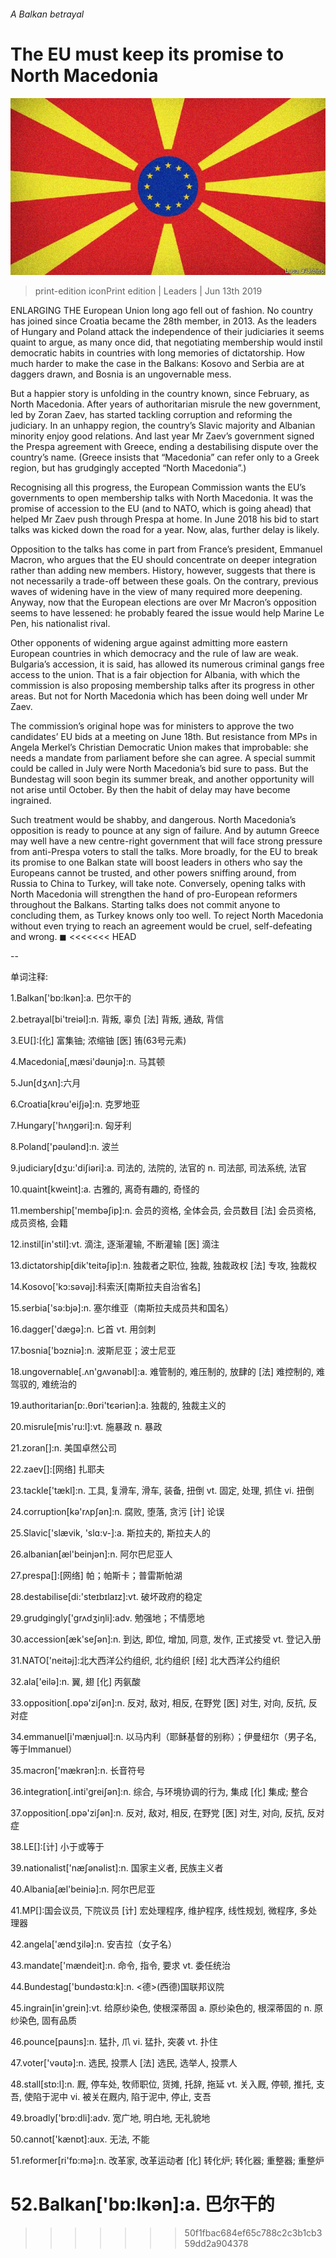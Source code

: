 ###### A Balkan betrayal

# The EU must keep its promise to North Macedonia 

![image](images/20190615_ldd002.jpg) 

> print-edition iconPrint edition | Leaders | Jun 13th 2019 

ENLARGING THE European Union long ago fell out of fashion. No country has joined since Croatia became the 28th member, in 2013. As the leaders of Hungary and Poland attack the independence of their judiciaries it seems quaint to argue, as many once did, that negotiating membership would instil democratic habits in countries with long memories of dictatorship. How much harder to make the case in the Balkans: Kosovo and Serbia are at daggers drawn, and Bosnia is an ungovernable mess. 

But a happier story is unfolding in the country known, since February, as North Macedonia. After years of authoritarian misrule the new government, led by Zoran Zaev, has started tackling corruption and reforming the judiciary. In an unhappy region, the country’s Slavic majority and Albanian minority enjoy good relations. And last year Mr Zaev’s government signed the Prespa agreement with Greece, ending a destabilising dispute over the country’s name. (Greece insists that “Macedonia” can refer only to a Greek region, but has grudgingly accepted “North Macedonia”.) 

Recognising all this progress, the European Commission wants the EU’s governments to open membership talks with North Macedonia. It was the promise of accession to the EU (and to NATO, which is going ahead) that helped Mr Zaev push through Prespa at home. In June 2018 his bid to start talks was kicked down the road for a year. Now, alas, further delay is likely. 

Opposition to the talks has come in part from France’s president, Emmanuel Macron, who argues that the EU should concentrate on deeper integration rather than adding new members. History, however, suggests that there is not necessarily a trade-off between these goals. On the contrary, previous waves of widening have in the view of many required more deepening. Anyway, now that the European elections are over Mr Macron’s opposition seems to have lessened: he probably feared the issue would help Marine Le Pen, his nationalist rival. 

Other opponents of widening argue against admitting more eastern European countries in which democracy and the rule of law are weak. Bulgaria’s accession, it is said, has allowed its numerous criminal gangs free access to the union. That is a fair objection for Albania, with which the commission is also proposing membership talks after its progress in other areas. But not for North Macedonia which has been doing well under Mr Zaev. 

The commission’s original hope was for ministers to approve the two candidates’ EU bids at a meeting on June 18th. But resistance from MPs in Angela Merkel’s Christian Democratic Union makes that improbable: she needs a mandate from parliament before she can agree. A special summit could be called in July were North Macedonia’s bid sure to pass. But the Bundestag will soon begin its summer break, and another opportunity will not arise until October. By then the habit of delay may have become ingrained. 

Such treatment would be shabby, and dangerous. North Macedonia’s opposition is ready to pounce at any sign of failure. And by autumn Greece may well have a new centre-right government that will face strong pressure from anti-Prespa voters to stall the talks. More broadly, for the EU to break its promise to one Balkan state will boost leaders in others who say the Europeans cannot be trusted, and other powers sniffing around, from Russia to China to Turkey, will take note. Conversely, opening talks with North Macedonia will strengthen the hand of pro-European reformers throughout the Balkans. Starting talks does not commit anyone to concluding them, as Turkey knows only too well. To reject North Macedonia without even trying to reach an agreement would be cruel, self-defeating and wrong. ◼ 
<<<<<<< HEAD

-- 

 单词注释:

1.Balkan['bɒ:lkәn]:a. 巴尔干的 

2.betrayal[bi'treiәl]:n. 背叛, 辜负 [法] 背叛, 通敌, 背信 

3.EU[]:[化] 富集铀; 浓缩铀 [医] 铕(63号元素) 

4.Macedonia[,mæsi'dәunjә]:n. 马其顿 

5.Jun[dʒʌn]:六月 

6.Croatia[krәu'eiʃjә]:n. 克罗地亚 

7.Hungary['hʌŋgәri]:n. 匈牙利 

8.Poland['pәulәnd]:n. 波兰 

9.judiciary[dʒu:'diʃiәri]:a. 司法的, 法院的, 法官的 n. 司法部, 司法系统, 法官 

10.quaint[kweint]:a. 古雅的, 离奇有趣的, 奇怪的 

11.membership['membәʃip]:n. 会员的资格, 全体会员, 会员数目 [法] 会员资格, 成员资格, 会籍 

12.instil[in'stil]:vt. 滴注, 逐渐灌输, 不断灌输 [医] 滴注 

13.dictatorship[dik'teitәʃip]:n. 独裁者之职位, 独裁, 独裁政权 [法] 专攻, 独裁权 

14.Kosovo['kɔ:sәvәj]:科索沃[南斯拉夫自治省名] 

15.serbia['sә:bjә]:n. 塞尔维亚（南斯拉夫成员共和国名） 

16.dagger['dægә]:n. 匕首 vt. 用剑刺 

17.bosnia['bɔzniә]:n. 波斯尼亚；波士尼亚 

18.ungovernable[.ʌn'gʌvәnәbl]:a. 难管制的, 难压制的, 放肆的 [法] 难控制的, 难驾驭的, 难统治的 

19.authoritarian[ɒ:.θɒri'tєәriәn]:a. 独裁的, 独裁主义的 

20.misrule[mis'ru:l]:vt. 施暴政 n. 暴政 

21.zoran[]:n. 美国卓然公司 

22.zaev[]:[网络] 扎耶夫 

23.tackle['tækl]:n. 工具, 复滑车, 滑车, 装备, 扭倒 vt. 固定, 处理, 抓住 vi. 扭倒 

24.corruption[kә'rʌpʃәn]:n. 腐败, 堕落, 贪污 [计] 论误 

25.Slavic['slævik, 'slɑ:v-]:a. 斯拉夫的, 斯拉夫人的 

26.albanian[æl'beinjәn]:n. 阿尔巴尼亚人 

27.prespa[]:[网络] 帕；帕斯卡；普雷斯帕湖 

28.destabilise[di:'steɪbɪlaɪz]:vt. 破坏政府的稳定 

29.grudgingly['grʌdʒiŋli]:adv. 勉强地；不情愿地 

30.accession[æk'seʃәn]:n. 到达, 即位, 增加, 同意, 发作, 正式接受 vt. 登记入册 

31.NATO['neitәj]:北大西洋公约组织, 北约组织 [经] 北大西洋公约组织 

32.ala['eilә]:n. 翼, 翅 [化] 丙氨酸 

33.opposition[.ɒpә'ziʃәn]:n. 反对, 敌对, 相反, 在野党 [医] 对生, 对向, 反抗, 反对症 

34.emmanuel[i'mænjuәl]:n. 以马内利（耶稣基督的别称）；伊曼纽尔（男子名, 等于Immanuel） 

35.macron['mækrәn]:n. 长音符号 

36.integration[.inti'greiʃәn]:n. 综合, 与环境协调的行为, 集成 [化] 集成; 整合 

37.opposition[.ɒpә'ziʃәn]:n. 反对, 敌对, 相反, 在野党 [医] 对生, 对向, 反抗, 反对症 

38.LE[]:[计] 小于或等于 

39.nationalist['næʃәnәlist]:n. 国家主义者, 民族主义者 

40.Albania[æl'beiniә]:n. 阿尔巴尼亚 

41.MP[]:国会议员, 下院议员 [计] 宏处理程序, 维护程序, 线性规划, 微程序, 多处理器 

42.angela['ændʒilә]:n. 安吉拉（女子名） 

43.mandate['mændeit]:n. 命令, 指令, 要求 vt. 委任统治 

44.Bundestag['bundәstɑ:k]:n. <德>(西德)国联邦议院 

45.ingrain[in'grein]:vt. 给原纱染色, 使根深蒂固 a. 原纱染色的, 根深蒂固的 n. 原纱染色, 固有品质 

46.pounce[pauns]:n. 猛扑, 爪 vi. 猛扑, 突袭 vt. 扑住 

47.voter['vәutә]:n. 选民, 投票人 [法] 选民, 选举人, 投票人 

48.stall[stɒ:l]:n. 厩, 停车处, 牧师职位, 货摊, 托辞, 拖延 vt. 关入厩, 停顿, 推托, 支吾, 使陷于泥中 vi. 被关在厩内, 陷于泥中, 停止, 支吾 

49.broadly['brɒ:dli]:adv. 宽广地, 明白地, 无礼貌地 

50.cannot['kænɒt]:aux. 无法, 不能 

51.reformer[ri'fɒ:mә]:n. 改革家, 改革运动者 [化] 转化炉; 转化器; 重整器; 重整炉 

52.Balkan['bɒ:lkәn]:a. 巴尔干的 
=======
>>>>>>> 50f1fbac684ef65c788c2c3b1cb359dd2a904378

